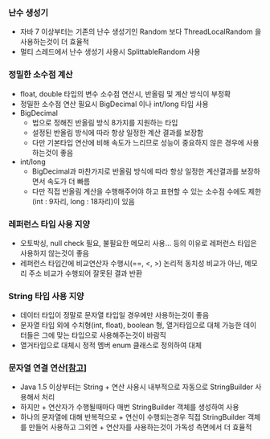 ### 난수 생성기
* 자바 7 이상부터는 기존의 난수 생성기인 Random 보다 ThreadLocalRandom 을 사용하는것이 더 효율적
* 멀티 스레드에서 난수 생성기 사용시 SplittableRandom 사용

### 정밀한 소수점 계산
* float, double 타입의 변수 소수점 연산시, 반올림 및 계산 방식이 부정확
* 정밀한 소수점 연산 필요시 BigDecimal 이나 int/long 타입 사용
* BigDecimal
   * 법으로 정해진 반올림 방식 8가지를 지원하는 타입
   * 설정된 반올림 방식에 따라 항상 일정한 계산 결과를 보장함
   * 다만 기본타입 연산에 비해 속도가 느리므로 성능이 중요하지 않은 경우에 사용하는것이 좋음
* int/long
   * BigDecimal과 마찬가지로 반올림 방식에 따라 항상 일정한 계산결과를 보장하면서 속도가 더 빠름
   * 다만 직접 반올림 계산을 수행해주어야 하고 표현할 수 있는 소수점 수에도 제한(int : 9자리, long : 18자리)이 있음

### 레퍼런스 타입 사용 지양
* 오토박싱, null check 필요, 불필요한 메모리 사용... 등의 이유로 레퍼런스 타입은 사용하지 않는것이 좋음
* 레퍼런스 타입간에 비교연산자 수행시(==, <, >) 논리적 동치성 비교가 아닌, 메모리 주소 비교가 수행되어 잘못된 결과 반환

### String 타입 사용 지양
* 데이터 타입이 정말로 문자열 타입일 경우에만 사용하는것이 좋음
* 문자열 타입 외에 수치형(int, float), boolean 형, 열거타입으로 대체 가능한 데이터들은 그에 맞는 타입으로 사용해주는것이 바람직
* 열거타입으로 대체시 정적 멤버 enum 클래스로 정의하여 대체

### 문자열 연결 연산[[참고]](https://futurecreator.github.io/2018/06/02/java-string-concatenation/)
* Java 1.5 이상부터는 String + 연산 사용시 내부적으로 자동으로 StringBuilder 사용해서 처리
* 하지만 + 연산자가 수행될때마다 매번 StringBuilder 객체를 생성하여 사용
* 하나의 문자열에 대해 반복적으로 + 연산이 수행되는경우 직접 StringBuilder 객체를 만들어 사용하고 그외엔 + 연산자를 사용하는것이 가독성 측면에서 더 효율적